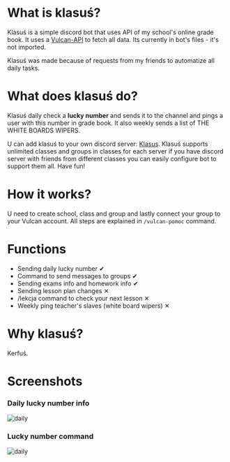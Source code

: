 # What is klasuś?
Klasuś is a simple discord bot that uses API of my school's online grade book.
It uses a [Vulcan-API](https://github.com/kapi2289/vulcan-api) to fetch all data.
Its currently in bot's files - it's not imported.

Klasuś was made because of requests from my friends to automatize all daily tasks.

# What does klasuś do?
Klasuś daily check a **lucky number** and sends it to the channel and pings a user 
with this number in grade book. It also weekly sends a list of THE WHITE BOARDS WIPERS. 

U can add klasuś to your own discord server: [Klasus](https://discord.com/api/oauth2/authorize?client_id=1042467869138624532&permissions=8&scope=bot).
Klasuś supports unlimited classes and groups in classes for each server if you have discord 
server with friends from different classes you can easily configure bot to support them all. 
Have fun!
# How it works?
U need to create school, class and group and lastly connect your group to your Vulcan account.
All steps are explained in `/vulcan-pomoc` command.


# Functions
- Sending daily lucky number ✔
- Command to send messages to groups ✔
- Sending exams info and homework info ✔
- Sending lesson plan changes ✕
- /lekcja command to check your next lesson ✕
- Weekly ping teacher's slaves (white board wipers) ✕

# Why klasuś?
Kerfuś.

# Screenshots
### Daily lucky number info
![daily](https://i.imgur.com/Qrh1WGi.png)
### Lucky number command
![daily](https://i.imgur.com/TEez7jH.png)
### 
